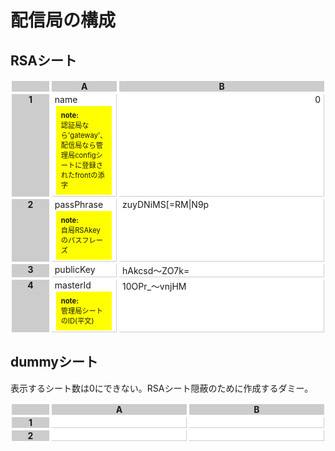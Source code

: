 # 配信局の構成

## RSAシート

<style type="text/css">.gSpreadTabulize div {display: grid; margin: 2px; padding: 0px 0.3rem; } .gSpreadTabulize .table {display: grid;} .gSpreadTabulize .th {background: #ccc; font-weight: bold; text-align: center;} .gSpreadTabulize .td {border-bottom: solid 1px #ccc; border-right: solid 1px #ccc;} .gSpreadTabulize .memo {background: #ff0; padding: 0.5rem; text-align: left; font-size: 0.7rem;}</style><div class="gSpreadTabulize" style="display: grid; grid-template-columns: 4rem 100fr 389fr;"><div class="th"></div><div class="th">A</div><div class="th">B</div><div class="th">1</div><div class="td" style="text-align: left; background: rgb(255, 255, 255);"><span>name<div class="memo"><strong>note:</strong>認証局なら'gateway'、配信局なら管理局configシートに登録されたfrontの添字</div></span></div><div class="td" style="text-align: right; background: rgb(255, 255, 255);"><span>0</span></div><div class="th">2</div><div class="td" style="text-align: left; background: rgb(255, 255, 255);"><span>passPhrase<div class="memo"><strong>note:</strong>自局RSAkeyのパスフレーズ</div></span></div><div class="td" style="text-align: left; background: rgb(255, 255, 255);"><span>zuyDNiMS[=RM|N9p</span></div><div class="th">3</div><div class="td" style="text-align: left; background: rgb(255, 255, 255);"><span>publicKey</span></div><div class="td" style="text-align: left; background: rgb(255, 255, 255);"><span>hAkcsd〜ZO7k=</span></div><div class="th">4</div><div class="td" style="text-align: left; background: rgb(255, 255, 255);"><span>masterId<div class="memo"><strong>note:</strong>管理局シートのID(平文)</div></span></div><div class="td" style="text-align: left; background: rgb(255, 255, 255);"><span>10OPr_〜vnjHM</span></div></div>

## dummyシート

表示するシート数は0にできない。RSAシート隠蔽のために作成するダミー。

<style type="text/css">.gSpreadTabulize div {display: grid; margin: 2px; padding: 0px 0.3rem; } .gSpreadTabulize .table {display: grid;} .gSpreadTabulize .th {background: #ccc; font-weight: bold; text-align: center;} .gSpreadTabulize .td {border-bottom: solid 1px #ccc; border-right: solid 1px #ccc;} .gSpreadTabulize .memo {background: #ff0; padding: 0.5rem; text-align: left; font-size: 0.7rem;}</style><div class="gSpreadTabulize" style="display: grid; grid-template-columns: 4rem 100fr 100fr;"><div class="th"></div><div class="th">A</div><div class="th">B</div><div class="th">1</div><div class="td" style="background: rgb(255, 255, 255);"><span></span></div><div class="td" style="background: rgb(255, 255, 255);"><span></span></div><div class="th">2</div><div class="td" style="background: rgb(255, 255, 255);"><span></span></div><div class="td" style="background: rgb(255, 255, 255);"><span></span></div></div>